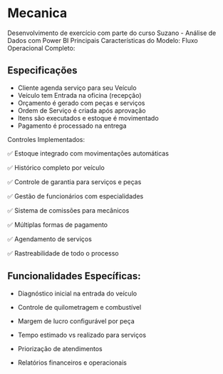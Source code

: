 # Mecanica
Desenvolvimento de exercício com parte do curso Suzano - Análise de Dados com Power BI
Principais Características do Modelo:
Fluxo Operacional Completo:

## Especificações

* Cliente agenda serviço para seu Veículo
* Veículo tem Entrada na oficina (recepção)
* Orçamento é gerado com peças e serviços
* Ordem de Serviço é criada após aprovação
* Itens são executados e estoque é movimentado
* Pagamento é processado na entrega

Controles Implementados:

✅ Estoque integrado com movimentações automáticas

✅ Histórico completo por veículo

✅ Controle de garantia para serviços e peças

✅ Gestão de funcionários com especialidades

✅ Sistema de comissões para mecânicos

✅ Múltiplas formas de pagamento

✅ Agendamento de serviços

✅ Rastreabilidade de todo o processo

## Funcionalidades Específicas:

* Diagnóstico inicial na entrada do veículo

* Controle de quilometragem e combustível

* Margem de lucro configurável por peça

* Tempo estimado vs realizado para serviços

* Priorização de atendimentos

* Relatórios financeiros e operacionais

